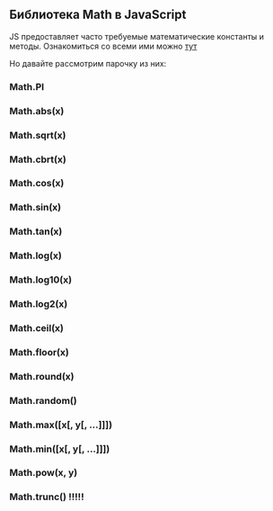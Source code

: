 ## Библиотека Math в JavaScript

JS предоставляет часто требуемые математические константы и методы. Ознакомиться со всеми ими можно [тут](https://developer.mozilla.org/ru/docs/Web/JavaScript/Reference/Global_Objects/Math)

Но давайте рассмотрим парочку из них:

### Math.PI
### Math.abs(x)
### Math.sqrt(x)
### Math.cbrt(x)
### Math.cos(x)
### Math.sin(x)
### Math.tan(x)
### Math.log(x)
### Math.log10(x)
### Math.log2(x)
### Math.ceil(x)
### Math.floor(x)
### Math.round(x)
### Math.random()
### Math.max([x[, y[, …]]])
### Math.min([x[, y[, …]]])
### Math.pow(x, y)
### Math.trunc() !!!!!


